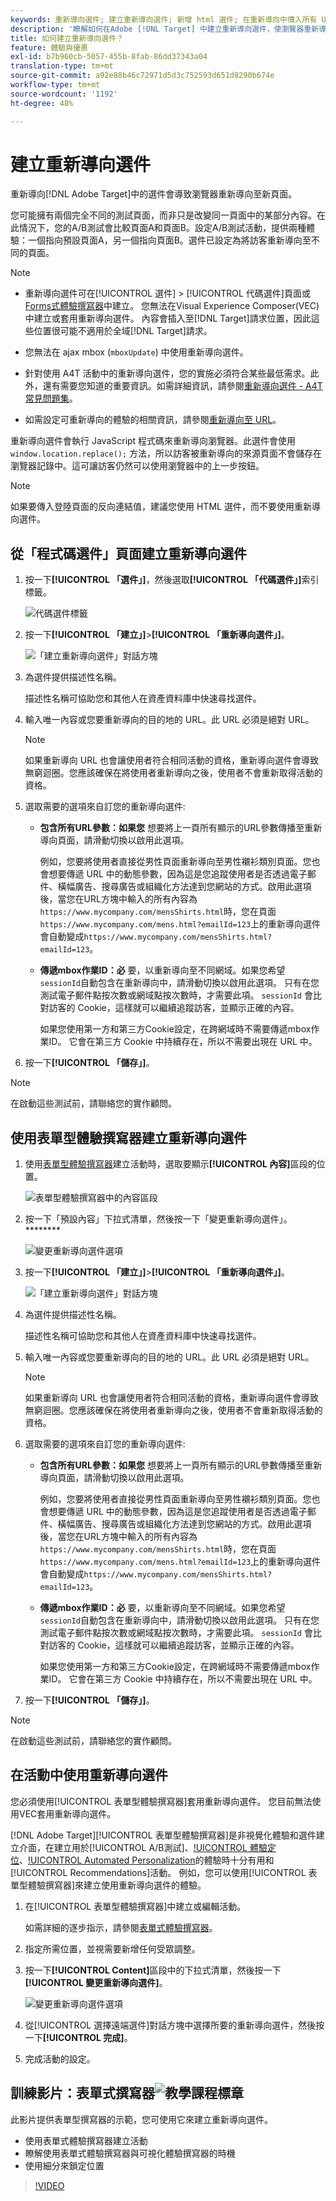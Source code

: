 ```yaml
---
keywords: 重新導向選件; 建立重新導向選件; 新增 html 選件; 在重新導向中傳入所有 URL 參數; 在重新導向中傳入 mboxSessionId (只有在要重新導向至不同網域時才需要)
description: '瞭解如何在Adobe [!DNL Target] 中建立重新導向選件，使瀏覽器重新導向至新頁面。 '
title: 如何建立重新導向選件？
feature: 體驗與優惠
exl-id: b7b960cb-5057-455b-8fab-86dd37343a04
translation-type: tm+mt
source-git-commit: a92e88b46c72971d5d3c752593d651d8290b674e
workflow-type: tm+mt
source-wordcount: '1192'
ht-degree: 48%

---
```


# 建立重新導向選件

重新導向[!DNL Adobe Target]中的選件會導致瀏覽器重新導向至新頁面。

您可能擁有兩個完全不同的測試頁面，而非只是改變同一頁面中的某部分內容。在此情況下，您的A/B測試會比較頁面A和頁面B。設定A/B測試活動，提供兩種體驗：一個指向預設頁面A，另一個指向頁面B。選件已設定為將訪客重新導向至不同的頁面。

>[!NOTE]
>
> * 重新導向選件可在[!UICONTROL 選件] > [!UICONTROL 代碼選件]頁面或[Forms式體驗撰寫器](/help/c-experiences/form-experience-composer.md)中建立。 您無法在Visual Experience Composer(VEC)中建立或套用重新導向選件。 內容會插入至[!DNL Target]請求位置，因此這些位置很可能不適用於全域[!DNL Target]請求。
   >
   >
* 您無法在 ajax mbox (`mboxUpdate`) 中使用重新導向選件。
   >
   >
* 針對使用 A4T 活動中的重新導向選件，您的實施必須符合某些最低需求。此外，還有需要您知道的重要資訊。如需詳細資訊，請參閱[重新導向選件 - A4T 常見問題集](/help/c-integrating-target-with-mac/a4t/r-a4t-faq/a4t-faq-redirect-offers.md#concept_21BF213F10E1414A9DCD4A98AF207905)。
   >
   >
* 如需設定可重新導向的體驗的相關資訊，請參閱[重新導向至 URL](/help/c-experiences/c-visual-experience-composer/redirect-offer.md#task_9578678D42784F5EB9638F8AC8C911FA)。


重新導向選件會執行 JavaScript 程式碼來重新導向瀏覽器。此選件會使用 `window.location.replace();` 方法，所以訪客被重新導向的來源頁面不會儲存在瀏覽器記錄中。這可讓訪客仍然可以使用瀏覽器中的上一步按鈕。

>[!NOTE]
>
>如果要傳入登陸頁面的反向連結值，建議您使用 HTML 選件，而不要使用重新導向選件。

## 從「程式碼選件」頁面建立重新導向選件

1. 按一下&#x200B;**[!UICONTROL 「選件」]**，然後選取&#x200B;**[!UICONTROL 「代碼選件」]**&#x200B;索引標籤。

   ![代碼選件標籤](/help/c-experiences/c-manage-content/assets/offers-code-offers.png)

1. 按一下&#x200B;**[!UICONTROL 「建立」]**>**[!UICONTROL 「重新導向選件」]**。

   ![「建立重新導向選件」對話方塊](/help/c-experiences/c-manage-content/assets/create-redirect-offer.png)

1. 為選件提供描述性名稱。

   描述性名稱可協助您和其他人在資產資料庫中快速尋找選件。

1. 輸入唯一內容或您要重新導向的目的地的 URL。此 URL 必須是絕對 URL。

   >[!NOTE]
   >
   >如果重新導向 URL 也會讓使用者符合相同活動的資格，重新導向選件會導致無窮迴圈。您應該確保在將使用者重新導向之後，使用者不會重新取得活動的資格。

1. 選取需要的選項來自訂您的重新導向選件:

   * **包含所有URL參數：如果您** 想要將上一頁所有顯示的URL參數傳播至重新導向頁面，請滑動切換以啟用此選項。

      例如，您要將使用者直接從男性頁面重新導向至男性襯衫類別頁面。您也會想要傳遞 URL 中的動態參數，因為這是您追蹤使用者是否透過電子郵件、橫幅廣告、搜尋廣告或組織化方法達到您網站的方式。啟用此選項後，當您在URL方塊中輸入的所有內容為`https://www.mycompany.com/mensShirts.html`時，您在頁面`https://www.mycompany.com/mens.html?emailId=123`上的重新導向選件會自動變成`https://www.mycompany.com/mensShirts.html?emailId=123`。

   * **傳遞mbox作業ID：必** 要，以重新導向至不同網域。如果您希望`sessionId`自動包含在重新導向中，請滑動切換以啟用此選項。 只有在您測試電子郵件點按次數或網域點按次數時，才需要此項。 `sessionId` 會比對訪客的 Cookie，這樣就可以繼續追蹤訪客，並顯示正確的內容。

      如果您使用第一方和第三方Cookie設定，在跨網域時不需要傳遞mbox作業ID。 它會在第三方 Cookie 中持續存在，所以不需要出現在 URL 中。

1. 按一下&#x200B;**[!UICONTROL 「儲存」]**。

>[!NOTE]
>
>在啟動這些測試前，請聯絡您的實作顧問。

## 使用表單型體驗撰寫器建立重新導向選件

1. 使用[表單型體驗撰寫器](/help/c-experiences/form-experience-composer.md)建立活動時，選取要顯示&#x200B;**[!UICONTROL 內容]**&#x200B;區段的位置。

   ![表單型體驗撰寫器中的內容區段](/help/c-experiences/c-manage-content/assets/form-based-content.png)

1. 按一下「預設內容」下拉式清單，然後按一下「變更重新導向選件」。********

   ![變更重新導向選件選項](/help/c-experiences/c-manage-content/assets/change-redirect-offer-option.png)

1. 按一下&#x200B;**[!UICONTROL 「建立」]**>**[!UICONTROL 「重新導向選件」]**。

   ![「建立重新導向選件」對話方塊](/help/c-experiences/c-manage-content/assets/create-redirect-offer.png)

1. 為選件提供描述性名稱。

   描述性名稱可協助您和其他人在資產資料庫中快速尋找選件。

1. 輸入唯一內容或您要重新導向的目的地的 URL。此 URL 必須是絕對 URL。

   >[!NOTE]
   >
   >如果重新導向 URL 也會讓使用者符合相同活動的資格，重新導向選件會導致無窮迴圈。您應該確保在將使用者重新導向之後，使用者不會重新取得活動的資格。

1. 選取需要的選項來自訂您的重新導向選件:

   * **包含所有URL參數：如果您** 想要將上一頁所有顯示的URL參數傳播至重新導向頁面，請滑動切換以啟用此選項。

      例如，您要將使用者直接從男性頁面重新導向至男性襯衫類別頁面。您也會想要傳遞 URL 中的動態參數，因為這是您追蹤使用者是否透過電子郵件、橫幅廣告、搜尋廣告或組織化方法達到您網站的方式。啟用此選項後，當您在URL方塊中輸入的所有內容為`https://www.mycompany.com/mensShirts.html`時，您在頁面`https://www.mycompany.com/mens.html?emailId=123`上的重新導向選件會自動變成`https://www.mycompany.com/mensShirts.html?emailId=123`。

   * **傳遞mbox作業ID：必** 要，以重新導向至不同網域。如果您希望`sessionId`自動包含在重新導向中，請滑動切換以啟用此選項。 只有在您測試電子郵件點按次數或網域點按次數時，才需要此項。 `sessionId` 會比對訪客的 Cookie，這樣就可以繼續追蹤訪客，並顯示正確的內容。

      如果您使用第一方和第三方Cookie設定，在跨網域時不需要傳遞mbox作業ID。 它會在第三方 Cookie 中持續存在，所以不需要出現在 URL 中。

1. 按一下&#x200B;**[!UICONTROL 「儲存」]**。

>[!NOTE]
>
>在啟動這些測試前，請聯絡您的實作顧問。

## 在活動中使用重新導向選件

您必須使用[!UICONTROL 表單型體驗撰寫器]套用重新導向選件。 您目前無法使用VEC套用重新導向選件。

[!DNL Adobe Target][!UICONTROL 表單型體驗撰寫器]是非視覺化體驗和選件建立介面，在建立用於[!UICONTROL A/B測試]、[!UICONTROL 體驗定位](XT)、[!UICONTROL Automated Personalization](AP)的體驗時十分有用和[!UICONTROL Recommendations]活動。 例如，您可以使用[!UICONTROL 表單型體驗撰寫器]來建立使用重新導向選件的體驗。

1. 在[!UICONTROL 表單型體驗撰寫器]中建立或編輯活動。

   如需詳細的逐步指示，請參閱[表單式體驗撰寫器](/help/c-experiences/form-experience-composer.md)。

1. 指定所需位置，並視需要新增任何受眾調整。

1. 按一下&#x200B;**[!UICONTROL Content]**&#x200B;區段中的下拉式清單，然後按一下&#x200B;**[!UICONTROL 變更重新導向選件]**。

   ![變更重新導向選件選項](/help/c-experiences/c-manage-content/assets/change-redirect-offer-option2.png)

1. 從[!UICONTROL 選擇遠端選件]對話方塊中選擇所要的重新導向選件，然後按一下&#x200B;**[!UICONTROL 完成]**。

1. 完成活動的設定。

## 訓練影片：表單式撰寫器![教學課程標章](/help/assets/tutorial.png)

此影片提供表單型撰寫器的示範，您可使用它來建立重新導向選件。

* 使用表單式體驗撰寫器建立活動
* 瞭解使用表單式體驗撰寫器與可視化體驗撰寫器的時機
* 使用細分來鎖定位置

>[!VIDEO](https://video.tv.adobe.com/v/17390)

